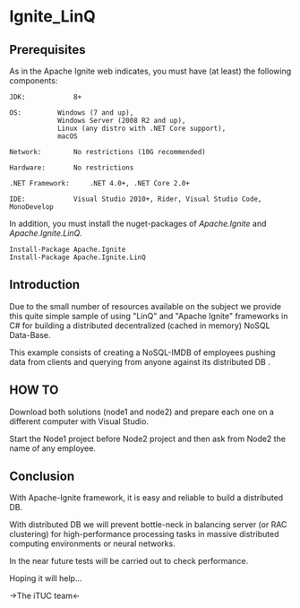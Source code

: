 # Ignite_LinQ

## Prerequisites
As in the Apache Ignite web indicates, you must have (at least) the following components:
```
JDK: 			8+

OS:			Windows (7 and up),
			Windows Server (2008 R2 and up),
			Linux (any distro with .NET Core support),
			macOS
      
Network:		No restrictions (10G recommended)

Hardware:		No restrictions

.NET Framework:		.NET 4.0+, .NET Core 2.0+

IDE:			Visual Studio 2010+, Rider, Visual Studio Code, MonoDevelop
```
In addition, you must install the nuget-packages of _Apache.Ignite_ and _Apache.Ignite.LinQ_. 

```
Install-Package Apache.Ignite
Install-Package Apache.Ignite.LinQ
```

## Introduction
Due to the small number of resources available on the subject we provide this quite simple sample of using "LinQ" and "Apache Ignite" frameworks in C# for building a distributed decentralized (cached in memory) NoSQL Data-Base.

This example consists of creating a NoSQL-IMDB of employees pushing data from clients and querying from anyone against its distributed DB .

## HOW TO 
Download both solutions (node1 and node2) and prepare each one on a different computer with Visual Studio. 

Start the Node1 project before Node2 project and then ask from Node2 the name of any employee.

## Conclusion
With Apache-Ignite framework, it is easy and reliable to build a distributed DB.

With distributed DB we will prevent bottle-neck in balancing server (or RAC clustering) for high-performance processing tasks in massive distributed computing environments or neural networks.

In the near future tests will be carried out to check performance. 

Hoping it will help...

->The iTUC team<-
